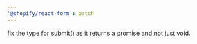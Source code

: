 ```yaml
---
'@shopify/react-form': patch
---
```


fix the type for submit() as it returns a promise and not just void.
